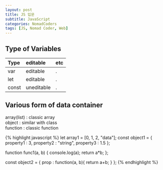 ```yaml
---
layout: post
title: JS 입문
subtitle: JavaScript
categories: NomadCoders
tags: [JS, Nomad Coder, Web]
---
```




## Type of Variables


| Type | editable | etc |
| :------ |:--- | :--- |
| var | editable | . |
| let | editable | . |
| const | uneditable | . |

## Various form of data container
array(list) : classic array  
object : similar with class  
function : classic function


{% highlight javascript %}
let array1 = [0, 1, 2, "data"];
const object1 = {
    property1 : 3,
    property2 : "string",
    property3 : 1.5
};

function func1(a, b) {
    console.log(a);
    return a*b;
};

const object2 = {
    prop : function(a, b){
        return a+b;
    }
};
{% endhighlight %}

